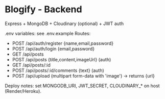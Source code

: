 # Blogify - Backend
Express + MongoDB + Cloudinary (optional) + JWT auth

.env variables: see .env.example
Routes:
- POST /api/auth/register {name,email,password}
- POST /api/auth/login {email,password}
- GET /api/posts
- POST /api/posts {title,content,imageUrl} (auth)
- GET /api/posts/:id
- POST /api/posts/:id/comments {text} (auth)
- POST /api/upload (multipart form-data with 'image') -> returns {url}

Deploy notes: set MONGODB_URI, JWT_SECRET, CLOUDINARY_* on host (Render/Heroku).
